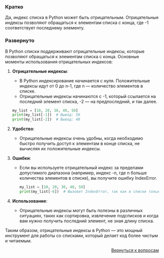 ### Кратко

Да, индекс списка в Python может быть отрицательным. Отрицательные индексы позволяют обращаться к элементам списка с
конца, где -1 соответствует последнему элементу.

### Развернуто

В Python списки поддерживают отрицательные индексы, которые позволяют обращаться к элементам списка с конца. Основные
моменты использования отрицательных индексов:

1. **Отрицательные индексы**:
    
    - В Python индексирование начинается с нуля. Положительные индексы идут от 0 до n-1, где n — количество элементов в
      списке.
    - Отрицательные индексы начинаются с -1, который ссылается на последний элемент списка, -2 — на предпоследний, и так
      далее.
   
   ```python
   my_list = [10, 20, 30, 40, 50]
   print(my_list[-1])  # Вывод: 50
   print(my_list[-2])  # Вывод: 40
   ```

2. **Удобство**:
    
    - Отрицательные индексы очень удобны, когда необходимо быстро получить доступ к элементам в конце списка, не
      вычисляя их положительные индексы.

3. **Ошибки**:
    
    - Если вы используете отрицательный индекс за пределами допустимого диапазона (например, индекс -n, где n больше
      количества элементов в списке), вы получите ошибку
      IndexError.
      
      ```python
      my_list = [10, 20, 30, 40, 50]
      print(my_list[-6])  # Вызовет IndexError, так как в списке только 5 элементов
      ```

4. **Использование**:
    
    - Отрицательные индексы могут быть полезны в различных ситуациях, таких как сортировка, извлечение подсписков и
      когда вам нужно получить последний элемент, не зная длину
      списка.

Таким образом, отрицательные индексы в Python — это мощный инструмент для работы со списками, который делает код более
чистым и читаемым.

<div align="right">

[Вернуться к вопросам](../Вопросы.md)

</div>
